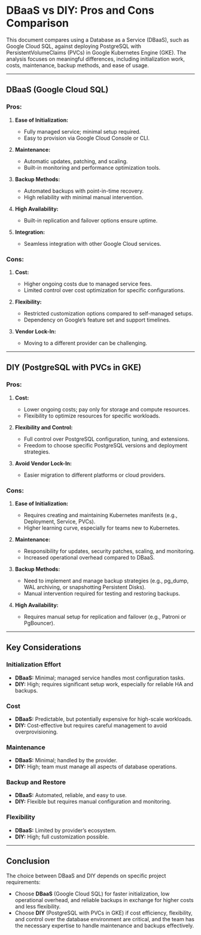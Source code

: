 # DBaaS vs DIY: Pros and Cons Comparison

This document compares using a Database as a Service (DBaaS), such as Google Cloud SQL, against deploying PostgreSQL with PersistentVolumeClaims (PVCs) in Google Kubernetes Engine (GKE). The analysis focuses on meaningful differences, including initialization work, costs, maintenance, backup methods, and ease of usage.

---

## **DBaaS (Google Cloud SQL)**

### **Pros:**
1. **Ease of Initialization:**
   - Fully managed service; minimal setup required.
   - Easy to provision via Google Cloud Console or CLI.

2. **Maintenance:**
   - Automatic updates, patching, and scaling.
   - Built-in monitoring and performance optimization tools.

3. **Backup Methods:**
   - Automated backups with point-in-time recovery.
   - High reliability with minimal manual intervention.

4. **High Availability:**
   - Built-in replication and failover options ensure uptime.

5. **Integration:**
   - Seamless integration with other Google Cloud services.

### **Cons:**
1. **Cost:**
   - Higher ongoing costs due to managed service fees.
   - Limited control over cost optimization for specific configurations.

2. **Flexibility:**
   - Restricted customization options compared to self-managed setups.
   - Dependency on Google’s feature set and support timelines.

3. **Vendor Lock-In:**
   - Moving to a different provider can be challenging.

---

## **DIY (PostgreSQL with PVCs in GKE)**

### **Pros:**
1. **Cost:**
   - Lower ongoing costs; pay only for storage and compute resources.
   - Flexibility to optimize resources for specific workloads.

2. **Flexibility and Control:**
   - Full control over PostgreSQL configuration, tuning, and extensions.
   - Freedom to choose specific PostgreSQL versions and deployment strategies.

3. **Avoid Vendor Lock-In:**
   - Easier migration to different platforms or cloud providers.

### **Cons:**
1. **Ease of Initialization:**
   - Requires creating and maintaining Kubernetes manifests (e.g., Deployment, Service, PVCs).
   - Higher learning curve, especially for teams new to Kubernetes.

2. **Maintenance:**
   - Responsibility for updates, security patches, scaling, and monitoring.
   - Increased operational overhead compared to DBaaS.

3. **Backup Methods:**
   - Need to implement and manage backup strategies (e.g., pg_dump, WAL archiving, or snapshotting Persistent Disks).
   - Manual intervention required for testing and restoring backups.

4. **High Availability:**
   - Requires manual setup for replication and failover (e.g., Patroni or PgBouncer).

---

## **Key Considerations**

### **Initialization Effort**
- **DBaaS:** Minimal; managed service handles most configuration tasks.
- **DIY:** High; requires significant setup work, especially for reliable HA and backups.

### **Cost**
- **DBaaS:** Predictable, but potentially expensive for high-scale workloads.
- **DIY:** Cost-effective but requires careful management to avoid overprovisioning.

### **Maintenance**
- **DBaaS:** Minimal; handled by the provider.
- **DIY:** High; team must manage all aspects of database operations.

### **Backup and Restore**
- **DBaaS:** Automated, reliable, and easy to use.
- **DIY:** Flexible but requires manual configuration and monitoring.

### **Flexibility**
- **DBaaS:** Limited by provider’s ecosystem.
- **DIY:** High; full customization possible.

---

## **Conclusion**

The choice between DBaaS and DIY depends on specific project requirements:
- Choose **DBaaS** (Google Cloud SQL) for faster initialization, low operational overhead, and reliable backups in exchange for higher costs and less flexibility.
- Choose **DIY** (PostgreSQL with PVCs in GKE) if cost efficiency, flexibility, and control over the database environment are critical, and the team has the necessary expertise to handle maintenance and backups effectively.
